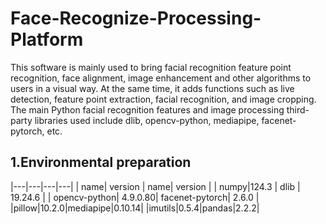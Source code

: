# Face-Recognize-Processing-Platform
This software is mainly used to bring facial recognition feature point recognition, face alignment, image enhancement and other algorithms to users in a visual way. At the same time, it adds functions such as live detection, feature point extraction, facial recognition, and image cropping. The main Python facial recognition features and image processing third-party libraries used include dlib, opencv-python, mediapipe, facenet-pytorch, etc.

## 1.Environmental preparation
|---|---|---|---|
| name| version | name| version |
| numpy|124.3 | dlib | 19.24.6 |
| opencv-python|  4.9.0.80| facenet-pytorch| 2.6.0 |
|pillow|10.2.0|mediapipe|0.10.14|
|imutils|0.5.4|pandas|2.2.2|
